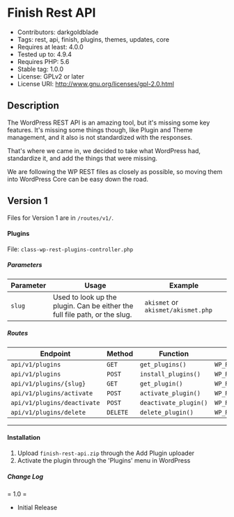 
# Finish Rest API

 - Contributors: darkgoldblade
 - Tags: rest, api, finish, plugins, themes, updates, core
 - Requires at least: 4.0.0
 - Tested up to: 4.9.4
 - Requires PHP: 5.6
 - Stable tag: 1.0.0
 - License: GPLv2 or later
 - License URI: http://www.gnu.org/licenses/gpl-2.0.html

## Description

The WordPress REST API is an amazing tool, but it's missing some key features.
It's missing some things though, like Plugin and Theme management, and it also is not standardized with the responses.

That's where we came in, we decided to take what WordPress had, standardize it, and add the things that were missing.

We are following the WP REST files as closely as possible, so moving them into WordPress Core can be easy down the road.


## Version 1
Files for Version 1 are in `/routes/v1/`.

#### Plugins

File: `class-wp-rest-plugins-controller.php`

##### Parameters
| Parameter | Usage | Example |
|--|--|--|
| `slug` | Used to look up the plugin. Can be either the full file path, or the slug. | `akismet` or `akismet/akismet.php` |

##### Routes

| Endpoint | Method | Function | Result |
|--|--|--|-|
| `api/v1/plugins` | `GET` | `get_plugins()` | `WP_REST_Response\|WP_Error` |
| `api/v1/plugins` | `POST` | `install_plugins()` | `WP_REST_Response\|WP_Error` |
| `api/v1/plugins/{slug}` | `GET` | `get_plugin()` | `WP_REST_Response\|WP_Error` |
| `api/v1/plugins/activate` | `POST` | `activate_plugin()` | `WP_REST_Response\|WP_Error` |
| `api/v1/plugins/deactivate` | `POST` | `deactivate_plugin()` | `WP_REST_Response\|WP_Error` |
| `api/v1/plugins/delete` | `DELETE` | `delete_plugin()` | `WP_REST_Response\|WP_Error` |


____


#### Installation
1. Upload `finish-rest-api.zip` through the Add Plugin uploader
2. Activate the plugin through the 'Plugins' menu in WordPress

##### Change Log

= 1.0 =
* Initial Release

